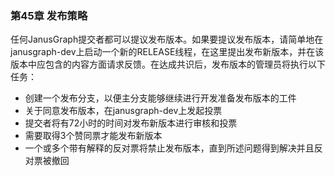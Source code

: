﻿
### 第45章 发布策略

任何JanusGraph提交者都可以提议发布版本。如果要提议发布版本，请简单地在janusgraph-dev上启动一个新的RELEASE线程，在这里提出发布新版本，并在该版本中应包含的内容方面请求反馈。在达成共识后，发布版本的管理员将执行以下任务：

* 创建一个发布分支，以便主分支能够继续进行开发准备发布版本的工件
* 关于同意发布版本，在janusgraph-dev上发起投票
* 提交者将有72小时的时间对发布新版本进行审核和投票
* 需要取得3个赞同票才能发布新版本
* 一个或多个带有解释的反对票将禁止发布版本，直到所述问题得到解决并且反对票被撤回
